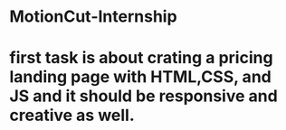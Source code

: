 # MotionCut-Internship

# first task is about crating a pricing landing page with HTML,CSS, and JS and it should be responsive and creative as well.